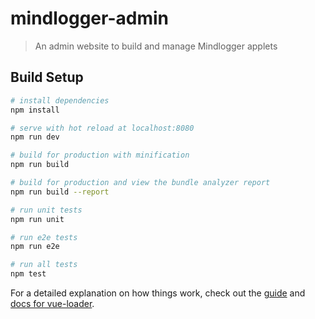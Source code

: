 # mindlogger-admin

> An admin website to build and manage Mindlogger applets

## Build Setup

``` bash
# install dependencies
npm install

# serve with hot reload at localhost:8080
npm run dev

# build for production with minification
npm run build

# build for production and view the bundle analyzer report
npm run build --report

# run unit tests
npm run unit

# run e2e tests
npm run e2e

# run all tests
npm test
```

For a detailed explanation on how things work, check out the 
[guide](http://vuejs-templates.github.io/webpack/) and 
[docs for vue-loader](http://vuejs.github.io/vue-loader).
